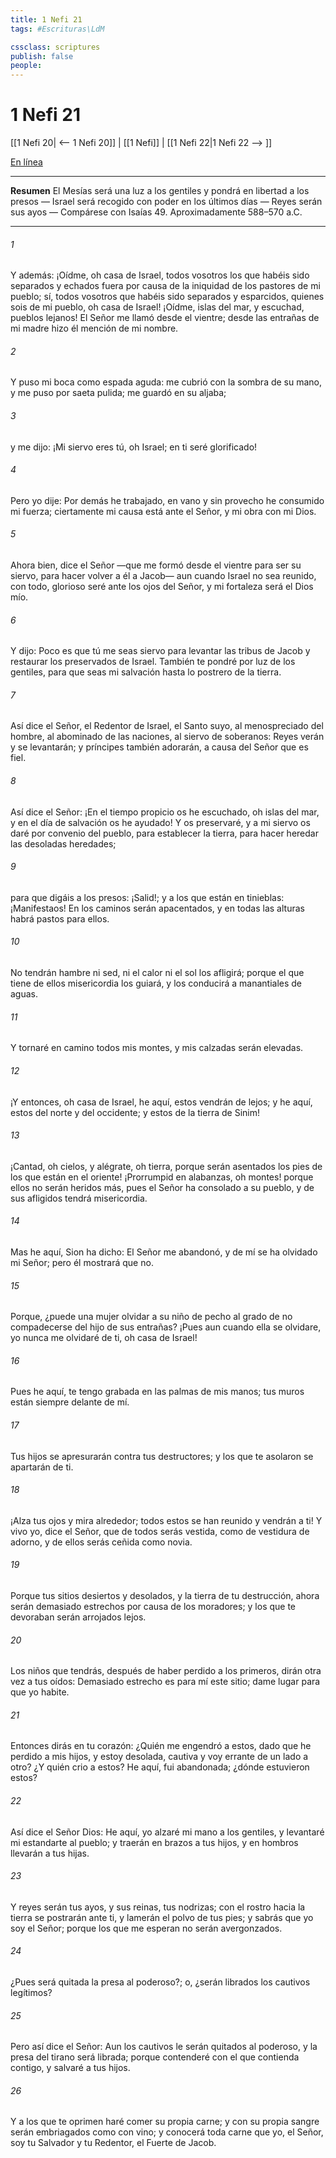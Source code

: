 ```yaml
---
title: 1 Nefi 21
tags: #Escrituras\LdM

cssclass: scriptures
publish: false
people:
---
```


# 1 Nefi 21
[[1 Nefi 20| <-- 1 Nefi 20]] | [[1 Nefi]] | [[1 Nefi 22|1 Nefi 22 --> ]]

[En línea](https://churchofjesuschrist.org/study/scriptures/bofm/1-ne/21?lang=spa)

---
__Resumen__
El Mesías será una luz a los gentiles y pondrá en libertad a los presos — Israel será recogido con poder en los últimos días — Reyes serán sus ayos — Compárese con Isaías 49. Aproximadamente 588–570 a.C.

---
###### 1 
Y además: ¡Oídme, oh casa de Israel, todos vosotros los que habéis sido separados y echados fuera por causa de la iniquidad de los pastores de mi pueblo; sí, todos vosotros que habéis sido separados y esparcidos, quienes sois de mi pueblo, oh casa de Israel! ¡Oídme, islas del mar, y escuchad, pueblos lejanos! El Señor me llamó desde el vientre; desde las entrañas de mi madre hizo él mención de mi nombre.

###### 2 
Y puso mi boca como espada aguda: me cubrió con la sombra de su mano, y me puso por saeta pulida; me guardó en su aljaba;

###### 3 
y me dijo: ¡Mi siervo eres tú, oh Israel; en ti seré glorificado!

###### 4 
Pero yo dije: Por demás he trabajado, en vano y sin provecho he consumido mi fuerza; ciertamente mi causa está ante el Señor, y mi obra con mi Dios.

###### 5 
Ahora bien, dice el Señor —que me formó desde el vientre para ser su siervo, para hacer volver a él a Jacob— aun cuando Israel no sea reunido, con todo, glorioso seré ante los ojos del Señor, y mi fortaleza será el Dios mío.

###### 6 
Y dijo: Poco es que tú me seas siervo para levantar las tribus de Jacob y restaurar los preservados de Israel. También te pondré por luz de los gentiles, para que seas mi salvación hasta lo postrero de la tierra.

###### 7 
Así dice el Señor, el Redentor de Israel, el Santo suyo, al menospreciado del hombre, al abominado de las naciones, al siervo de soberanos: Reyes verán y se levantarán; y príncipes también adorarán, a causa del Señor que es fiel.

###### 8 
Así dice el Señor: ¡En el tiempo propicio os he escuchado, oh islas del mar, y en el día de salvación os he ayudado! Y os preservaré, y a mi siervo os daré por convenio del pueblo, para establecer la tierra, para hacer heredar las desoladas heredades;

###### 9 
para que digáis a los presos: ¡Salid!; y a los que están en tinieblas: ¡Manifestaos! En los caminos serán apacentados, y en todas las alturas habrá pastos para ellos.

###### 10 
No tendrán hambre ni sed, ni el calor ni el sol los afligirá; porque el que tiene de ellos misericordia los guiará, y los conducirá a manantiales de aguas.

###### 11 
Y tornaré en camino todos mis montes, y mis calzadas serán elevadas.

###### 12 
¡Y entonces, oh casa de Israel, he aquí, estos vendrán de lejos; y he aquí, estos del norte y del occidente; y estos de la tierra de Sinim!

###### 13 
¡Cantad, oh cielos, y alégrate, oh tierra, porque serán asentados los pies de los que están en el oriente! ¡Prorrumpid en alabanzas, oh montes! porque ellos no serán heridos más, pues el Señor ha consolado a su pueblo, y de sus afligidos tendrá misericordia.

###### 14 
Mas he aquí, Sion ha dicho: El Señor me abandonó, y de mí se ha olvidado mi Señor; pero él mostrará que no.

###### 15 
Porque, ¿puede una mujer olvidar a su niño de pecho al grado de no compadecerse del hijo de sus entrañas? ¡Pues aun cuando ella se olvidare, yo nunca me olvidaré de ti, oh casa de Israel!

###### 16 
Pues he aquí, te tengo grabada en las palmas de mis manos; tus muros están siempre delante de mí.

###### 17 
Tus hijos se apresurarán contra tus destructores; y los que te asolaron se apartarán de ti.

###### 18 
¡Alza tus ojos y mira alrededor; todos estos se han reunido y vendrán a ti! Y vivo yo, dice el Señor, que de todos serás vestida, como de vestidura de adorno, y de ellos serás ceñida como novia.

###### 19 
Porque tus sitios desiertos y desolados, y la tierra de tu destrucción, ahora serán demasiado estrechos por causa de los moradores; y los que te devoraban serán arrojados lejos.

###### 20 
Los niños que tendrás, después de haber perdido a los primeros, dirán otra vez a tus oídos: Demasiado estrecho es para mí este sitio; dame lugar para que yo habite.

###### 21 
Entonces dirás en tu corazón: ¿Quién me engendró a estos, dado que he perdido a mis hijos, y estoy desolada, cautiva y voy errante de un lado a otro? ¿Y quién crio a estos? He aquí, fui abandonada; ¿dónde estuvieron estos?

###### 22 
Así dice el Señor Dios: He aquí, yo alzaré mi mano a los gentiles, y levantaré mi estandarte al pueblo; y traerán en brazos a tus hijos, y en hombros llevarán a tus hijas.

###### 23 
Y reyes serán tus ayos, y sus reinas, tus nodrizas; con el rostro hacia la tierra se postrarán ante ti, y lamerán el polvo de tus pies; y sabrás que yo soy el Señor; porque los que me esperan no serán avergonzados.

###### 24 
¿Pues será quitada la presa al poderoso?; o, ¿serán librados los cautivos legítimos?

###### 25 
Pero así dice el Señor: Aun los cautivos le serán quitados al poderoso, y la presa del tirano será librada; porque contenderé con el que contienda contigo, y salvaré a tus hijos.

###### 26 
Y a los que te oprimen haré comer su propia carne; y con su propia sangre serán embriagados como con vino; y conocerá toda carne que yo, el Señor, soy tu Salvador y tu Redentor, el Fuerte de Jacob.

